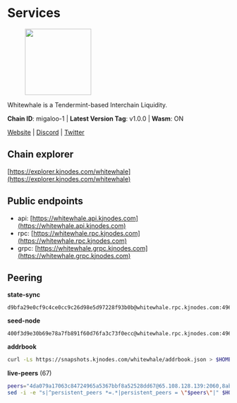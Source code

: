 # Services

<figure><img src="https://raw.githubusercontent.com/kj89/testnet_manuals/main/pingpub/logos/whitewhale.png" width="150" alt=""><figcaption></figcaption></figure>

Whitewhale is a Tendermint-based Interchain Liquidity.

**Chain ID**: migaloo-1 | **Latest Version Tag**: v1.0.0 | **Wasm**: ON

[Website](https://whitewhale.money) | [Discord](https://discord.gg/AyvcgD4jy3) | [Twitter](https://twitter.com/WhiteWhaleDefi)




## Chain explorer
[https://explorer.kjnodes.com/whitewhale](https://explorer.kjnodes.com/whitewhale)

## Public endpoints

* api: [https://whitewhale.api.kjnodes.com](https://whitewhale.api.kjnodes.com)
* rpc: [https://whitewhale.rpc.kjnodes.com](https://whitewhale.rpc.kjnodes.com)
* grpc: [https://whitewhale.grpc.kjnodes.com](https://whitewhale.grpc.kjnodes.com)

## Peering

**state-sync**

```text
d9bfa29e0cf9c4ce0cc9c26d98e5d97228f93b0b@whitewhale.rpc.kjnodes.com:49656
```

**seed-node**

```text
400f3d9e30b69e78a7fb891f60d76fa3c73f0ecc@whitewhale.rpc.kjnodes.com:49659
```

**addrbook**
```bash
curl -Ls https://snapshots.kjnodes.com/whitewhale/addrbook.json > $HOME/.migalood/config/addrbook.json
```

**live-peers** (67)
```bash
peers="4da079a17063c84724965a5367bbf8a52528dd67@65.108.128.139:2060,8ab347211b90560a0dca64ef0e4eef29012f2f67@65.109.71.119:26656,59c74642d0ec4d012dd7bd0a7e5af1eadf2061b2@65.109.30.183:26656,d9bfa29e0cf9c4ce0cc9c26d98e5d97228f93b0b@65.109.88.38:49656,0326c9ee117587b7ebe3b26b00820642a8cf48ff@65.108.238.102:20756,f4cada0792353a16093ea9ecb872cb5962ce01ce@65.109.71.210:26656,7e2bf7bdcc3b40a1dae4c9befb1ef1cb47d03c6d@65.108.10.37:26656,8a9e42026a687b2762cefbd74584ccbd6afa0be1@65.109.83.124:26656,a0a450ead908bd65813322c1373802ef32c5736d@65.108.235.33:4000,51ca404bbc73d07fc0d6529388c90f807c5acf0b@65.109.104.72:20756,aba0c3f98fb5bef1a0d991b8e2b8bba24f9908b6@65.108.111.236:55736,0f1d4faac06ce19b964a7e5db063b328e58fdc6f@65.108.141.109:46656,e39876398a43c0f9b93b5a82d8e38fa57c0373b5@65.109.89.19:20756,462a37ca052c4d058e505959393574045dce9489@116.202.36.240:20756,32eed8c4079201b143d92860c9146b1d9e126aa2@168.119.89.8:26656,6c42aacf3939d503bad695d86108d214680e04a8@144.76.175.189:20756,175ca82ab5b282549d68d79ff2c3703d26bcacef@141.94.109.71:20757,81eefc4de6acec31ccdd519d53270be024e4fe68@51.210.223.186:7095,d20e91b12956469860da37a8e538305dad8d23d4@185.119.118.110:4000,78f0f5aa89b7ed92a5728dd3f67f646d8dda5213@198.244.228.162:55736,0c38efdc028867765e68f02979958468384ad087@51.89.155.2:23656,9780ea85f4d0f4cb5ebca14992ce11ebe1982d35@188.172.229.26:26656,3b3428d679faa1bd498b3554ca798de3a0d802c6@162.19.89.8:20756,d8aa44568130ec24f953ce12708cb3ea72763cf5@88.208.241.28:26656,554eb4a15e05af8317c3f98d6efd51d1ace1bc9c@146.59.85.223:20756,9cb7ba30c7eb7e9b516b90e09ca0f53250927440@146.59.52.135:8095,e91f650bb3d5b66762093150718af358c6355cc5@15.235.10.35:36656,80be85c4980deccaa2fbd710029f0eb660dadf9a@51.81.16.186:26656,4236750928a4dcb742e50e30e500ebc9ee39f240@35.223.246.103:26656,6801b2f80cdb6a02fbc7e23e1e1d393788e37e84@64.5.123.231:26656,1efa54b5e318fad742f060d3938a963333bd8ae9@142.93.189.65:26656,9f78d98a2196113cea17317ff655b2d78e1ed9c4@213.239.215.165:49656,d23d14793da108b107ac809f5643d5bbbbbcb6a5@65.108.75.107:46656,41caa4106f68977e3a5123e56f57934a2d34a1c1@95.214.53.5:27096,ba6f2c1a1174fbc19e1fff75922f56c779d788d8@38.146.3.131:20756,f7dede5bd05eb9615c8c6fa273e25bd4f10f56b8@65.108.109.240:3000,6870906f86e474d88d077c7c55af36debe49da04@178.162.165.194:7095,fe04ff9a13d8f0b23463e832f75eb5c845bd375e@213.239.214.73:7095,4f992b38332785ad794d52d936dc24792e719c9e@209.97.143.128:26656,c616069071f0864b5b0e995f8d8961536b41ab62@15.204.141.36:26656,ccaccdf6bafcb57197d86a1420a289cd39fe0ae9@85.10.200.231:8095,2e756df28be5e4fa7d332ba732a160202ef86eee@167.235.21.165:26656,45c246b7f17bb9d95a3155e53ae32850de03d946@195.14.6.2:26656,9f55d181ba68c2a7b62d065fa5974bc1ada7395f@188.165.252.51:26656,dfb44159d26b62affd7112367e082b2397bbff15@65.108.136.206:26656,95a68d5280d9a3ae6d688e89bd4e4fe295b11a92@5.95.112.194:26656,98e489fc375c4dd26eb0d2410fab4e1ab049f61b@144.126.141.236:26656,dfe5f91f824880e19d47475546d9874e0f2cea8c@5.79.74.229:8095,20a8ee3728b358f9de624febd85464eb89dddd37@50.250.156.59:36656,36e1c376a0c5da53382a8ccb081d6a3e4831d165@65.108.234.59:26666,a834ef7ec0a65ac7c5bf976a9af5adb3a71d7a19@65.108.8.247:20756,b0a994ea4dd6371705e738e152f59936a569951e@89.58.43.178:49656,1d3809b25bbe6a29bc2415df77c9fc82e46fd384@18.117.74.187:26656,9c77e7e841e1e5231d0f793dfbe051e9cbb13747@94.79.54.137:16656,e9e11032398b32a2dc6cc38b39bd81eb9125ed4d@65.108.97.58:2426,320ec920b1c1adc94556f9f64eeb575e07ef9d27@24.158.14.210:26656,45a88789d86553f6cd7c7ee48786847e462e7dd6@5.75.161.219:26656,19a1b27499bd98efa61f2a722b02d4863ccecaef@96.73.27.73:26656,5429bc670b77cd9c61481912ea194bea8aa6d0cd@51.81.155.189:20756,347e6fa3c974e91aee92da5793486ba3f1bae67d@23.88.112.67:26656,a46ad42b84690a2af0071f20337182b3bfba75fc@38.146.3.130:20756,72f41771f55bd20190e6a483245caead36f5ff38@57.128.92.207:27502,bad243ed32f5df33f3227aca407310e66ca19b19@116.202.143.92:20756,3ef97d0e832e9e1312da0e5217a9297dd7f4b900@135.181.215.62:4110,ebc272824924ea1a27ea3183dd0b9ba713494f83@195.3.220.136:27096,b3538ee0cf0245a5d7d7c1ef82cdf4a60e7d36ed@173.215.85.171:20080,9755cab2585a2794453a5b396ef13b893393366f@65.108.212.224:46678"
sed -i -e "s|^persistent_peers *=.*|persistent_peers = \"$peers\"|" $HOME/.migalood/config/config.toml
```
